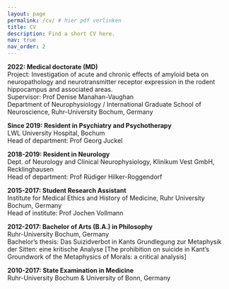 ```yaml
---
layout: page
permalink: /cv/ # hier pdf verlinken
title: CV
description: Find a short CV here.
nav: true
nav_order: 2
---
```


<b>2022: Medical doctorate (MD)</b><br>
Project: Investigation of acute and chronic effects of amyloid beta on neuropathology and neurotransmitter receptor expression in the rodent hippocampus and associated areas.<br>
Supervisor: Prof Denise Manahan-Vaughan<br>
Department of Neurophysiology / International Graduate School of Neuroscience, Ruhr-University Bochum, Germany<br>

<b>Since 2019: Resident in Psychiatry and Psychotherapy</b><br>
LWL University Hospital, Bochum<br>
Head of department: Prof Georg Juckel<br>

<b>2018-2019: Resident in Neurology</b><br>
Dept. of Neurology and Clinical Neurophysiology, Klinikum Vest GmbH, Recklinghausen<br>
Head of department: Prof Rüdiger Hilker-Roggendorf<br>

<b>2015-2017: Student Research Assistant</b><br>
Institute for Medical Ethics and History of Medicine, Ruhr University Bochum, Germany<br>
Head of institute: Prof Jochen Vollmann<br>

<b>2012-2017: Bachelor of Arts (B.A.) in Philosophy</b><br>
Ruhr-University Bochum, Germany<br>
Bachelor’s thesis: Das Suizidverbot in Kants Grundlegung zur Metaphysik der Sitten: eine kritische Analyse [The prohibition on suicide in Kant’s Groundwork of the Metaphysics of Morals: a critical analysis]<br>

<b>2010-2017: State Examination in Medicine</b><br>
Ruhr-University Bochum & University of Bonn, Germany

